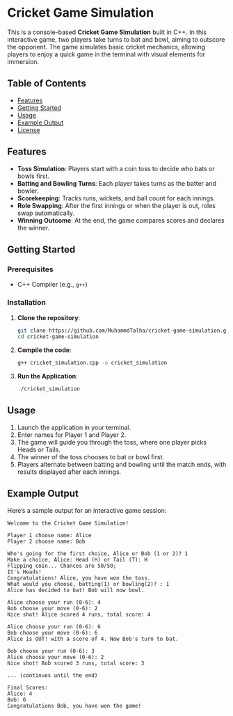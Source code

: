 # Cricket Game Simulation

This is a console-based **Cricket Game Simulation** built in C++. In this interactive game, two players take turns to bat and bowl, aiming to outscore the opponent. The game simulates basic cricket mechanics, allowing players to enjoy a quick game in the terminal with visual elements for immersion.

## Table of Contents

- [Features](#features)
- [Getting Started](#getting-started)
- [Usage](#usage)
- [Example Output](#example-output)
- [License](#license)

## Features

- **Toss Simulation**: Players start with a coin toss to decide who bats or bowls first.
- **Batting and Bowling Turns**: Each player takes turns as the batter and bowler.
- **Scorekeeping**: Tracks runs, wickets, and ball count for each innings.
- **Role Swapping**: After the first innings or when the player is out, roles swap automatically.
- **Winning Outcome**: At the end, the game compares scores and declares the winner.

## Getting Started

### Prerequisites

- C++ Compiler (e.g., `g++`)

### Installation

1. **Clone the repository**:
    ```bash
    git clone https://github.com/MuhammdTalha/cricket-game-simulation.git
    cd cricket-game-simulation
    ```

2. **Compile the code**:
    ```bash
    g++ cricket_simulation.cpp -o cricket_simulation
    ```

3. **Run the Application**:
    ```bash
    ./cricket_simulation
    ```

## Usage

1. Launch the application in your terminal.
2. Enter names for Player 1 and Player 2.
3. The game will guide you through the toss, where one player picks Heads or Tails.
4. The winner of the toss chooses to bat or bowl first.
5. Players alternate between batting and bowling until the match ends, with results displayed after each innings.

## Example Output

Here’s a sample output for an interactive game session:

```plaintext
Welcome to the Cricket Game Simulation!

Player 1 choose name: Alice
Player 2 choose name: Bob

Who's going for the first choice, Alice or Bob (1 or 2)? 1
Make a choice, Alice: Head (H) or Tail (T): H
Flipping coin... Chances are 50/50;
It's Heads!
Congratulations! Alice, you have won the toss.
What would you choose, batting(1) or bowling(2)? : 1
Alice has decided to bat! Bob will now bowl.

Alice choose your run (0-6): 4
Bob choose your move (0-6): 2
Nice shot! Alice scored 4 runs, total score: 4

Alice choose your run (0-6): 6
Bob choose your move (0-6): 6
Alice is OUT! with a score of 4. Now Bob's turn to bat.

Bob choose your run (0-6): 3
Alice choose your move (0-6): 2
Nice shot! Bob scored 3 runs, total score: 3

... (continues until the end)

Final Scores:
Alice: 4
Bob: 6
Congratulations Bob, you have won the game!
